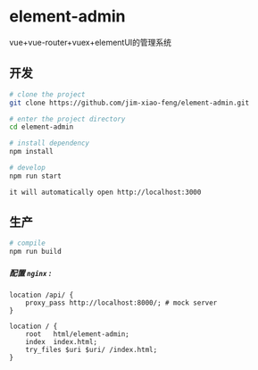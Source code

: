 # element-admin
vue+vue-router+vuex+elementUI的管理系统
## 开发

```bash
# clone the project
git clone https://github.com/jim-xiao-feng/element-admin.git

# enter the project directory
cd element-admin

# install dependency
npm install

# develop
npm run start

it will automatically open http://localhost:3000
```
## 生产
```bash
# compile
npm run build
```

##### 配置 `nginx` :

```nginx
location /api/ {
    proxy_pass http://localhost:8000/; # mock server
}

location / {
    root   html/element-admin;
    index  index.html;
    try_files $uri $uri/ /index.html;
}
```
